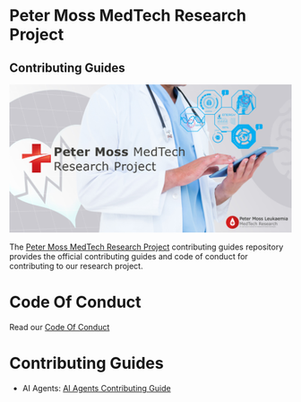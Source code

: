 # Peter Moss MedTech Research Project
## Contributing Guides

![Peter Moss MedTech Research Project](assets/img/peter-moss-medtech-research-project.jpg)

The [Peter Moss MedTech Research Project](https://www.leukaemiamedtechresearch.org.uk/research/project/peter-moss-medtech-research-project) contributing guides repository provides the official contributing guides and code of conduct for contributing to our research project.

# Code Of Conduct
Read our [Code Of Conduct](CODE-OF-CONDUCT.md)

# Contributing Guides

- AI Agents: [AI Agents Contributing Guide](CONTRIBUTING-GUIDE-AI-AGENTS.md) 